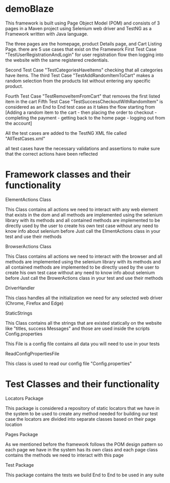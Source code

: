 # demoBlaze
This framework is built using Page Object Model (POM) and consists of 3 pages in a Maven project using Selenium web driver and TestNG as a Framework written with Java language.

The three pages are the homepage, product Details page, and Cart Listing Page. there are 5 use cases that exist on the Framework
First Test Case "TestUserRegistrationAndLogin" for user registration flow then logging into the website with the same registered credentials.

Second Test Case "TestCategoriesHaveItems" checking that all categories have items.
The third Test Case "TestAddRandomItemToCart" makes a random selection from the products list without entering any specific product.

Fourth Test Case "TestRemoveItemFromCart" that removes the first listed item in the cart
Fifth Test Case "TestSuccessCheckoutWithRandomItem" is considered as an End to End test case as it takes the flow starting from [Adding a random item to the cart - then placing the order to checkout - completing the payment - getting back to the home page - logging out from the account]

All the test cases are added to the TestNG XML file called "AllTestCases.xml"

all test cases have the necessary validations and assertions to make sure that the correct actions have been reflected

# Framework classes and their functionality

ElementActions Class

This Class contains all actions we need to interact with any web element that exists in the dom and all methods are implemented using the selenium library with its methods and all contained methods are implemented to be directly used by the user to create his own test case without any need to know info about selenium before Just call the ElmentActions class in your test and use their methods

BrowserActions Class

This Class contains all actions we need to interact with the browser and all methods are implemented using the selenium library with its methods and all contained methods are implemented to be directly used by the user to create his own test case without any need to know info about selenium before Just call the BrowerActions class in your test and use their methods

DriverHandler

This class handles all the initialization we need for any selected web driver (Chrome, Firefox and Edge)

StaticStrings

This Class contains all the strings that are existed statically on the website like "titles, success Messages" and those are used inside the scripts
Config.properties

This File is a config file contains all data you will need to use in your tests

ReadConfigPropertiesFile

This class is used to read our config file "Config.properties"

# Test Classes and their functionality

Locators Package

This package is considered a repository of static locators that we have in the system to be used to create any method needed for building our test case the locators are divided into separate classes based on their page location

Pages Package

As we mentioned before the framework follows the POM design pattern so each page we have in the system has its own class and each page class contains the methods we need to interact with this page

Test Package

This package contains the tests we build End to End to be used in any suite
